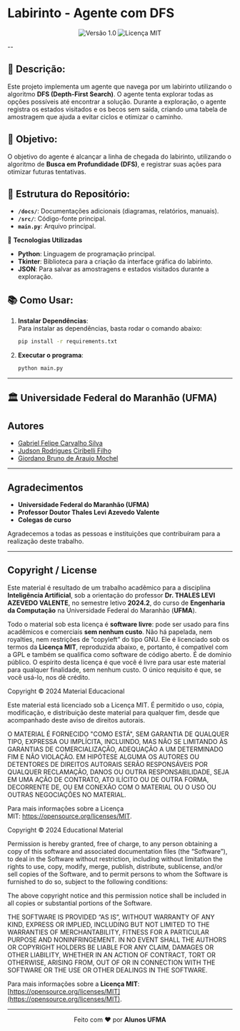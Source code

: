 # **Labirinto - Agente com DFS**

<div align="center">
  <img src="https://img.shields.io/badge/Versão-1.0-blue.svg" alt="Versão 1.0">
  <img src="https://img.shields.io/badge/Licença-MIT-green.svg" alt="Licença MIT">
</div>

--

## 🧩 **Descrição**:

Este projeto implementa um agente que navega por um labirinto utilizando o algoritmo **DFS (Depth-First Search)**. O agente tenta explorar todas as opções possíveis até encontrar a solução. Durante a exploração, o agente registra os estados visitados e os becos sem saída, criando uma tabela de amostragem que ajuda a evitar ciclos e otimizar o caminho.

## 🧠 **Objetivo**:

O objetivo do agente é alcançar a linha de chegada do labirinto, utilizando o algoritmo de **Busca em Profundidade (DFS)**, e registrar suas ações para otimizar futuras tentativas.

## 📂 **Estrutura do Repositório**:

- **`/docs/`**: Documentações adicionais (diagramas, relatórios, manuais).
- **`/src/`**: Código-fonte principal.
- **`main.py`**: Arquivo principal.

🔧 **Tecnologias Utilizadas**

- **Python**: Linguagem de programação principal.
- **Tkinter**: Biblioteca para a criação da interface gráfica do labirinto.
- **JSON**: Para salvar as amostragens e estados visitados durante a exploração.

## 📚 **Como Usar**:

1. **Instalar Dependências**:  
   Para instalar as dependências, basta rodar o comando abaixo:

   ```bash
   pip install -r requirements.txt

   ```

2. **Executar o programa**:
   ```bash
   python main.py
   ```

---

## 🏛 **Universidade Federal do Maranhão (UFMA)**

## Autores

- [Gabriel Felipe Carvalho Silva](mailto:gfc.silva@discente.ufma.br)
- [Judson Rodrigues Ciribelli Filho](mailto:judson.ciribelli@discente.ufma.br)
- [Giordano Bruno de Araujo Mochel](mailto:giordano.araujo@discente.ufma.br)

---

## Agradecimentos

- **Universidade Federal do Maranhão (UFMA)**
- **Professor Doutor Thales Levi Azevedo Valente**
- **Colegas de curso**

Agradecemos a todas as pessoas e instituições que contribuíram para a realização deste trabalho.

---

## Copyright / License

Este material é resultado de um trabalho acadêmico para a disciplina **Inteligência Artificial**, sob a orientação do professor **Dr. THALES LEVI AZEVEDO VALENTE**, no semestre letivo **2024.2**, do curso de **Engenharia da Computação** na Universidade Federal do Maranhão (**UFMA**).

Todo o material sob esta licença é **software livre**: pode ser usado para fins acadêmicos e comerciais **sem nenhum custo**. Não há papelada, nem royalties, nem restrições de “copyleft” do tipo GNU. Ele é licenciado sob os termos da **Licença MIT**, reproduzida abaixo, e, portanto, é compatível com a GPL e também se qualifica como software de código aberto. É de domínio público. O espírito desta licença é que você é livre para usar este material para qualquer finalidade, sem nenhum custo. O único requisito é que, se você usá-lo, nos dê crédito.

Copyright © 2024 Material Educacional

Este material está licenciado sob a Licença MIT. É permitido o uso, cópia, modificação, e distribuição deste material para qualquer fim, desde que acompanhado deste aviso de direitos autorais.

O MATERIAL É FORNECIDO "COMO ESTÁ", SEM GARANTIA DE QUALQUER TIPO, EXPRESSA OU IMPLÍCITA, INCLUINDO, MAS NÃO SE LIMITANDO ÀS GARANTIAS DE COMERCIALIZAÇÃO, ADEQUAÇÃO A UM DETERMINADO FIM E NÃO VIOLAÇÃO. EM HIPÓTESE ALGUMA OS AUTORES OU DETENTORES DE DIREITOS AUTORAIS SERÃO RESPONSÁVEIS POR QUALQUER RECLAMAÇÃO, DANOS OU OUTRA RESPONSABILIDADE, SEJA EM UMA AÇÃO DE CONTRATO, ATO ILÍCITO OU DE OUTRA FORMA, DECORRENTE DE, OU EM CONEXÃO COM O MATERIAL OU O USO OU OUTRAS NEGOCIAÇÕES NO MATERIAL.

Para mais informações sobre a Licença MIT: https://opensource.org/licenses/MIT.

Copyright © 2024 Educational Material

Permission is hereby granted, free of charge, to any person obtaining a copy of this software and associated documentation files (the “Software”), to deal in the Software without restriction, including without limitation the rights to use, copy, modify, merge, publish, distribute, sublicense, and/or sell copies of the Software, and to permit persons to whom the Software is furnished to do so, subject to the following conditions:

The above copyright notice and this permission notice shall be included in all copies or substantial portions of the Software.

THE SOFTWARE IS PROVIDED “AS IS”, WITHOUT WARRANTY OF ANY KIND, EXPRESS OR IMPLIED, INCLUDING BUT NOT LIMITED TO THE WARRANTIES OF MERCHANTABILITY, FITNESS FOR A PARTICULAR PURPOSE AND NONINFRINGEMENT. IN NO EVENT SHALL THE AUTHORS OR COPYRIGHT HOLDERS BE LIABLE FOR ANY CLAIM, DAMAGES OR OTHER LIABILITY, WHETHER IN AN ACTION OF CONTRACT, TORT OR OTHERWISE, ARISING FROM, OUT OF OR IN CONNECTION WITH THE SOFTWARE OR THE USE OR OTHER DEALINGS IN THE SOFTWARE.

Para mais informações sobre a **Licença MIT**: [https://opensource.org/licenses/MIT](https://opensource.org/licenses/MIT).

---

<div align="center">
Feito com ♥ por <strong>Alunos UFMA</strong>
</div>
